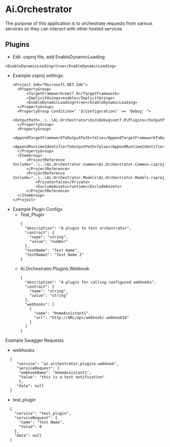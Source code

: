 # Ai.Orchestrator
The purpose of this application is to orchestrate requests from various services so they can interact with other hosted services

## Plugins
- Edit .csproj file, add EnableDynamicLoading

`<EnableDynamicLoading>true</EnableDynamicLoading>`

- Example csproj settings:
  ```
  <Project Sdk="Microsoft.NET.Sdk">
    <PropertyGroup>
        <TargetFramework>net7.0</TargetFramework>
        <ImplicitUsings>enable</ImplicitUsings>
        <EnableDynamicLoading>true</EnableDynamicLoading>
    </PropertyGroup>
    <PropertyGroup Condition=" '$(Configuration)' == 'Debug' ">
      <OutputPath>..\..\Ai.Orchestrator\bin\Debug\net7.0\Plugins</OutputPath>
    </PropertyGroup>
    <PropertyGroup>
        <AppendTargetFrameworkToOutputPath>false</AppendTargetFrameworkToOutputPath>
        <AppendRuntimeIdentifierToOutputPath>false</AppendRuntimeIdentifierToOutputPath>
    </PropertyGroup>
    <ItemGroup>
        <ProjectReference Include="..\..\Ai.Orchestrator.Common\Ai.Orchestrator.Common.csproj">
        </ProjectReference>
        <ProjectReference Include="..\..\Ai.Orchestrator.Models\Ai.Orchestrator.Models.csproj">
            <Private>false</Private>
            <ExcludeAssets>runtime</ExcludeAssets>
        </ProjectReference>
    </ItemGroup>
  </Project>

- Example Plugin Configs
  - Test_Plugin
    ```
    {
      "description": "A plugin to test orchestrator",
      "contract": {
        "name": "string",
        "value": "number"
      },
      "testName": "Test Name",
      "testName2": "Test Name 2"
    }
  - Ai.Orchestrator.Plugins.Webhook
    ```
    {
      "description": "A plugin for calling configured webhooks",
      "contract": {
        "name": "string",
        "value": "string"
      },
      "webhooks": [
        {
          "name": "HomeAssistant1",
          "url": "http://URL/api/webhook/-webhookId"
        }
      ]
    }

Example Swagger Requests
  - webhooks
```
  {
     "service": "ai.orchestrator.plugins.webhook",
     "serviceRequest": { 
      "webhookName": "HomeAssistant1", 
      "Value": "this is a test notification" 
      },
     "data": null
  }
 ```
  - test_plugin
```
  {
    "service": "test_plugin",
    "serviceRequest": { 
      "name": "Test Name", 
      "Value": 0 
    },
    "data": null
  }
```